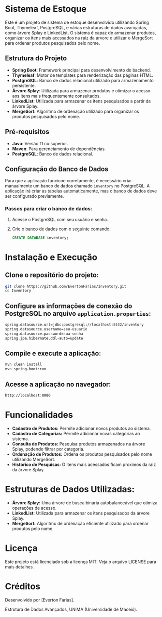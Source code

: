 # Sistema de Estoque

Este é um projeto de sistema de estoque desenvolvido utilizando Spring Boot, Thymeleaf, PostgreSQL, e várias estruturas de dados avançadas, como árvore Splay e LinkedList. O sistema é capaz de armazenar produtos, organizar os itens mais acessados na raiz da árvore e utilizar o MergeSort para ordenar produtos pesquisados pelo nome.

## Estrutura do Projeto

- **Spring Boot**: Framework principal para desenvolvimento do backend.
- **Thymeleaf**: Motor de templates para renderização das páginas HTML.
- **PostgreSQL**: Banco de dados relacional utilizado para armazenamento persistente.
- **Árvore Splay**: Utilizada para armazenar produtos e otimizar o acesso aos itens mais frequentemente consultados.
- **LinkedList**: Utilizada para armazenar os itens pesquisados a partir da árvore Splay.
- **MergeSort**: Algoritmo de ordenação utilizado para organizar os produtos pesquisados pelo nome.

## Pré-requisitos

- **Java**: Versão 11 ou superior.
- **Maven**: Para gerenciamento de dependências.
- **PostgreSQL**: Banco de dados relacional.

## Configuração do Banco de Dados

Para que a aplicação funcione corretamente, é necessário criar manualmente um banco de dados chamado `inventory` no PostgreSQL. A aplicação irá criar as tabelas automaticamente, mas o banco de dados deve ser configurado previamente.

### Passos para criar o banco de dados:

1. Acesse o PostgreSQL com seu usuário e senha.
2. Crie o banco de dados com o seguinte comando:

   ```sql
   CREATE DATABASE inventory;
# Instalação e Execução

## Clone o repositório do projeto:

```sh
git clone https://github.com/EvertonFarias/Inventory.git
cd Inventory
```
## Configure as informações de conexão do PostgreSQL no arquivo `application.properties`:
```sh
spring.datasource.url=jdbc:postgresql://localhost:5432/inventory
spring.datasource.username=seu-usuario
spring.datasource.password=sua-senha
spring.jpa.hibernate.ddl-auto=update
```
## Compile e execute a aplicação:
```sh
mvn clean install
mvn spring-boot:run
```
## Acesse a aplicação no navegador:
```sh
http://localhost:8080
```

# Funcionalidades
- **Cadastro de Produtos:** Permite adicionar novos produtos ao sistema.
- **Cadastro de Categorias:** Permite adicionar novas categorias ao sistema.
- **Consulta de Produtos:** Pesquisa produtos armazenados na árvore Splay, podendo filtrar por categoria.
- **Ordenação de Produtos:** Ordena os produtos pesquisados pelo nome utilizando MergeSort.
- **Histórico de Pesquisas:** O itens mais acessados ficam proximos da raiz da árvore Splay.

# Estruturas de Dados Utilizadas:

- **Árvore Splay:** Uma árvore de busca binária autobalanceável que otimiza operações de acesso.
- **LinkedList:** Utilizada para armazenar os itens pesquisados da árvore Splay.
- **MergeSort:** Algoritmo de ordenação eficiente utilizado para ordenar produtos pelo nome.


# Licença
Este projeto está licenciado sob a licença MIT. Veja o arquivo LICENSE para mais detalhes.

# Créditos

Desenvolvido por [Everton Farias].

Estrutura de Dados Avançados, UNIMA (Universidade de Maceió).





